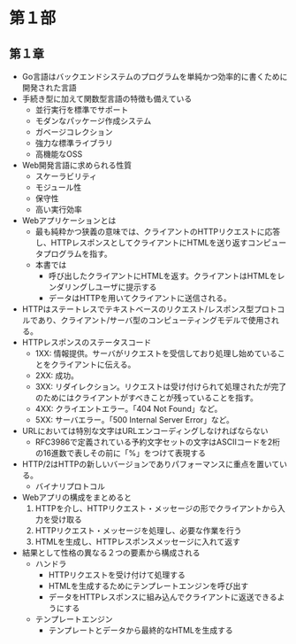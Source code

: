 # 第１部
## 第１章
- Go言語はバックエンドシステムのプログラムを単純かつ効率的に書くために開発された言語
- 手続き型に加えて関数型言語の特徴も備えている
  - 並行実行を標準でサポート
  - モダンなパッケージ作成システム
  - ガベージコレクション
  - 強力な標準ライブラリ
  - 高機能なOSS
- Web開発言語に求められる性質
  - スケーラビリティ
  - モジュール性
  - 保守性
  - 高い実行効率
- Webアプリケーションとは
  - 最も純粋かつ狭義の意味では、クライアントのHTTPリクエストに応答し、HTTPレスポンスとしてクライアントにHTMLを送り返すコンピュータプログラムを指す。
  - 本書では
    - 呼び出したクライアントにHTMLを返す。クライアントはHTMLをレンダリングしユーザに提示する
    - データはHTTPを用いてクライアントに送信される。
- HTTPはステートレスでテキストベースのリクエスト/レスポンス型プロトコルであり、クライアント/サーバ型のコンピューティングモデルで使用される。
- HTTPレスポンスのステータスコード
  - 1XX: 情報提供。サーバがリクエストを受信しており処理し始めていることをクライアントに伝える。
  - 2XX: 成功。
  - 3XX: リダイレクション。リクエストは受け付けられて処理されたが完了のためにはクライアントがすべきことが残っていることを指す。
  - 4XX: クライエントエラー。「404 Not Found」など。
  - 5XX: サーバエラー。「500 Internal Server Error」など。
- URLにおいては特別な文字はURLエンコーディングしなければならない
  - RFC3986で定義されている予約文字セットの文字はASCIIコードを2桁の16進数で表しその前に「%」をつけて表現する
- HTTP/2はHTTPの新しいバージョンでありパフォーマンスに重点を置いている。
  - バイナリプロトコル　
- Webアプリの構成をまとめると
  1. HTTPを介し、HTTPリクエスト・メッセージの形でクライアントから入力を受け取る
  2. HTTPリクエスト・メッセージを処理し、必要な作業を行う
  3. HTMLを生成し、HTTPレスポンスメッセージに入れて返す
- 結果として性格の異なる２つの要素から構成される
  - ハンドラ
    - HTTPリクエストを受け付けて処理する
    - HTMLを生成するためにテンプレートエンジンを呼び出す
    - データをHTTPレスポンスに組み込んでクライアントに返送できるようにする
  - テンプレートエンジン
    - テンプレートとデータから最終的なHTMLを生成する
